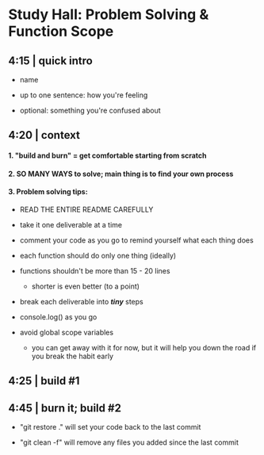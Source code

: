 # Study Hall: Problem Solving & Function Scope

## 4:15 | quick intro

- name

- up to one sentence: how you're feeling

- optional: something you're confused about

## 4:20 | context

#### 1. "build and burn" = get comfortable starting from scratch

#### 2. SO MANY WAYS to solve; main thing is to find your own process

#### 3. Problem solving tips:

- READ THE ENTIRE README CAREFULLY

- take it one deliverable at a time

- comment your code as you go to remind yourself what each thing does

- each function should do only one thing (ideally)

- functions shouldn't be more than 15 - 20 lines
  
  - shorter is even better (to a point)

- break each deliverable into ***tiny*** steps

- console.log() as you go

- avoid global scope variables
  
  - you can get away with it for now, but it will 
help you down the road if you break the habit early

## 4:25 | build #1

## 4:45 | burn it; build #2

- "git restore ." will set your code back to the last commit

- "git clean -f" will remove any files you added since the last commit
